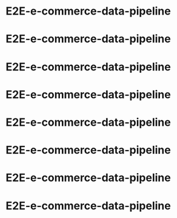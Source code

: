 # E2E-e-commerce-data-pipeline
# E2E-e-commerce-data-pipeline
# E2E-e-commerce-data-pipeline
# E2E-e-commerce-data-pipeline
# E2E-e-commerce-data-pipeline
# E2E-e-commerce-data-pipeline
# E2E-e-commerce-data-pipeline
# E2E-e-commerce-data-pipeline
